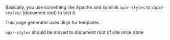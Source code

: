 Basically, you use something like Apache and symlink `apzr-styles` to `/apzr-styles/` (document root) to test it.

This page generator uses Jinja for templates

`apzr-styles` should be moved to document root of site once done